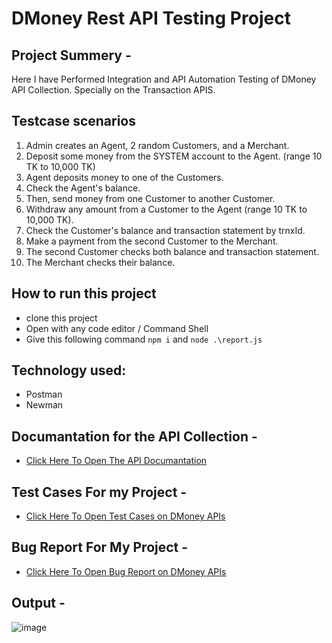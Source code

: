 # DMoney Rest API Testing Project

## Project Summery -
 Here I have Performed Integration and API Automation Testing of DMoney API Collection. Specially on the Transaction APIS.

## Testcase scenarios
1. Admin creates an Agent, 2 random Customers, and a Merchant.
2. Deposit some money from the SYSTEM account to the Agent. (range 10 TK to 10,000 TK)
3. Agent deposits money to one of the Customers.
4. Check the Agent's balance.
5. Then, send money from one Customer to another Customer.
6. Withdraw any amount from a Customer to the Agent (range 10 TK to 10,000 TK).
7. Check the Customer's balance and transaction statement by trnxId.
8. Make a payment from the second Customer to the Merchant.
9. The second Customer checks both balance and transaction statement.
10. The Merchant checks their balance.

## How to run this project
- clone this project
- Open with any code editor / Command Shell
- Give this following command ``` npm i ``` and ``` node .\report.js ```

## Technology used:
- Postman
- Newman


## Documantation for the API Collection -
 - [Click Here To Open The API Documantation](https://documenter.getpostman.com/view/28923318/2sAXjPzpTm)

## Test Cases For my Project -
 - [Click Here To Open Test Cases on DMoney APIs](https://docs.google.com/spreadsheets/d/1cGM0UKiFCwRpFosZIlTMw2fyO6W5wkxe9fyeQ3fpKGc/edit?usp=sharing)

## Bug Report For My Project -
 -  [Click Here To Open Bug Report on DMoney APIs](https://docs.google.com/spreadsheets/d/1BEXQOKZuqPUv1CBNdCexjiaCzT8x1fdp_vZvv9qI-18/edit?usp=sharing)
## Output -
![image](https://github.com/user-attachments/assets/946b8a4c-0ece-4b71-85fd-6bf1097ceffb)


